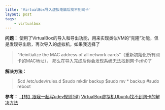 ```yaml
---
title: 'VirtualBox导入虚拟电脑后找不到网卡'
layout: post
tags:
    - virtualbox
---
```


**问题：**
使用了VirtualBox的导入和导出功能，用来实现类似VM的“克隆”功能，但是发现导出后，再次导入的虚拟机，如果我选择了
> "Reinitialize the MAC address of all network cards"（重新初始化所有网卡的MAC地址），
那么在导入完成后你会发现系统无法找到网卡eth0了

**解决方法：**
> $cd /etc/udev/rules.d
> $sudo mkdir backup
> $sudo mv * backup
> #sudo reboot

**参考：**
[【转】跟我一起写udev规则(译)](http://www.cnitblog.com/luofuchong/archive/2007/12/18/37831.html)
[VirtualBox虚拟机Ubuntu找不到网卡的解决方法](http://www.blogjava.net/zhyiwww/archive/2010/12/31/312612.html)
